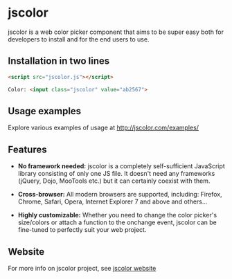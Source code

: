 # jscolor

jscolor is a web color picker component that aims to be super easy both for developers to install and for the end users to use.


## Installation in two lines

```html
<script src="jscolor.js"></script>

Color: <input class="jscolor" value="ab2567">
```


## Usage examples

Explore various examples of usage at http://jscolor.com/examples/


## Features

* **No framework needed:**
  jscolor is a completely self-sufficient JavaScript library consisting of only one JS file. It doesn't need any frameworks (jQuery, Dojo, MooTools etc.) but it can certainly coexist with them.


* **Cross-browser:**
  All modern browsers are supported, including:
  Firefox, Chrome, Safari, Opera, Internet Explorer 7 and above and others...


* **Highly customizable:**
  Whether you need to change the color picker's size/colors or attach a function to the onchange event, jscolor can be fine-tuned to perfectly suit your web project.


## Website
For more info on jscolor project, see [jscolor website](http://jscolor.com)
